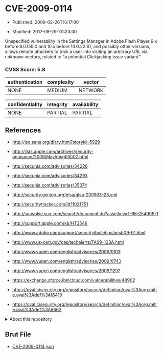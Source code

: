 # CVE-2009-0114

- Published: 2009-02-26T16:17:00

- Modified: 2017-09-29T01:33:00

Unspecified vulnerability in the Settings Manager in Adobe Flash Player 9.x before 9.0.159.0 and 10.x before 10.0.22.87, and possibly other versions, allows remote attackers to trick a user into visiting an arbitrary URL via unknown vectors, related to "a potential Clickjacking issue variant."

### CVSS Score: **5.8**

| authentication | complexity | vector |
| --- | --- | --- |
| NONE | MEDIUM | NETWORK |

| confidentiality | integrity | availability |
| --- | --- | --- |
| NONE | PARTIAL | PARTIAL |

## References

* http://isc.sans.org/diary.html?storyid=5929

* http://lists.apple.com/archives/security-announce/2009/May/msg00002.html

* http://secunia.com/advisories/34226

* http://secunia.com/advisories/34293

* http://secunia.com/advisories/35074

* http://security.gentoo.org/glsa/glsa-200903-23.xml

* http://securitytracker.com/id?1021751

* http://sunsolve.sun.com/search/document.do?assetkey=1-66-254909-1

* http://support.apple.com/kb/HT3549

* http://www.adobe.com/support/security/bulletins/apsb09-01.html

* http://www.us-cert.gov/cas/techalerts/TA09-133A.html

* http://www.vupen.com/english/advisories/2009/0513

* http://www.vupen.com/english/advisories/2009/0743

* http://www.vupen.com/english/advisories/2009/1297

* https://exchange.xforce.ibmcloud.com/vulnerabilities/48902

* https://oval.cisecurity.org/repository/search/definition/oval%3Aorg.mitre.oval%3Adef%3A16419

* https://oval.cisecurity.org/repository/search/definition/oval%3Aorg.mitre.oval%3Adef%3A6662

<details>
<summary>About this repository</summary> 

  This repository is part of the project [Live Hack CVE](https://github.com/Live-Hack-CVE). Main website can be found [www.live-hack.org](https://www.live-hack.org) 
  
  Made by [Sn0wAlice](https://github.com/Sn0wAlice) for the people that care about security and need to have a feed of the latest CVEs. Hope you enjoy it, don't forget to star the repo and follow me on [Twitter](https://twitter.com/Sn0wAlice) and [Github](https://github.com/Sn0wAlice). And that is my [personnal website](https://www.alice-snow.me/)

  - [Home Page](https://github.com/Live-Hack-CVE)
  - [Framework](https://github.com/Live-Hack-CVE/cve-framework)
  - [CVE database](https://github.com/Live-Hack-CVE/full_database)
  - [Changelog](https://github.com/Live-Hack-CVE/Changelog)
</details>

## Brut File

* [CVE-2009-0114.json](https://raw.githubusercontent.com/Live-Hack-CVE/full_database/main/cves/2009/CVE-2009-0114.json)

